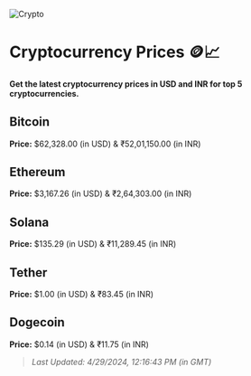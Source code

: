 
![Crypto](https://www.techguide.com.au/wp-content/uploads/2020/11/crypto3.jpeg)

# Cryptocurrency Prices 🪙📈

#### Get the latest cryptocurrency prices in USD and INR for top 5 cryptocurrencies.

## Bitcoin

**Price:** $62,328.00 (in USD) & ₹52,01,150.00 (in INR)

## Ethereum

**Price:** $3,167.26 (in USD) & ₹2,64,303.00 (in INR)

## Solana

**Price:** $135.29 (in USD) & ₹11,289.45 (in INR)

## Tether

**Price:** $1.00 (in USD) & ₹83.45 (in INR)

## Dogecoin

**Price:** $0.14 (in USD) & ₹11.75 (in INR)

> _Last Updated: 4/29/2024, 12:16:43 PM (in GMT)_
